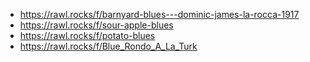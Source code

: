 - https://rawl.rocks/f/barnyard-blues---dominic-james-la-rocca-1917
- https://rawl.rocks/f/sour-apple-blues
- https://rawl.rocks/f/potato-blues
- https://rawl.rocks/f/Blue_Rondo_A_La_Turk
